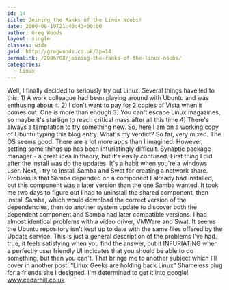 ```yaml
---
id: 14
title: Joining the Ranks of the Linux Noobs!
date: 2006-08-19T21:40:43+00:00
author: Greg Woods
layout: single
classes: wide
guid: http://gregwoods.co.uk/?p=14
permalink: /2006/08/joining-the-ranks-of-the-linux-noobs/
categories:
  - Linux
---
```

Well, I finally decided to seriously try out Linux. Several things have led to this: 1) A work colleague had been playing around with Ubuntu and was enthusing about it. 2) I don't want to pay for 2 copies of Vista when it comes out. One is more than enough 3) You can't escape Linux magazines, so maybe it's startign to reach critical mass after all this time 4) There's always a temptation to try something new. So, here I am on a working copy of Ubuntu typing this blog entry. What's my verdict? So far, very mixed. The OS seems good. There are a lot more apps than I imagined. However, setting some things up has been infuriatingly difficult. Synaptic package manager - a great idea in theory, but it's easily confused. First thing I did after the install was do the updates. It's a habit when you're a windows user. Next, I try to install Samba and Swat for creating a network share. Problem is that Samba depended on a component I already had installed, but this component was a later version than the one Samba wanted. It took me two days to figure out I had to uninstall the shared component, then install Samba, which would download the correct version of the dependencies, then do another system update to discover both the dependent component and Samba had later compatible versions. I had almost identical problems with a video driver, VMWare and Swat. It seems the Ubuntu repository isn't kept up to date with the same files offered by the Update service. This is just a general description of the problems I've had. true, it feels satisfying when you find the answer, but it INFURIATING when a perfectly user friendly UI indicates that you should be able to do something, but then you can't. That brings me to another subject which I'll cover in another post. &#8220;Linux Geeks are holding back Linux&#8221; Shameless plug for a friends site I designed. I'm determined to get it into google! <a src="http://www.cedarhill.co.uk">www.cedarhill.co.uk</a>